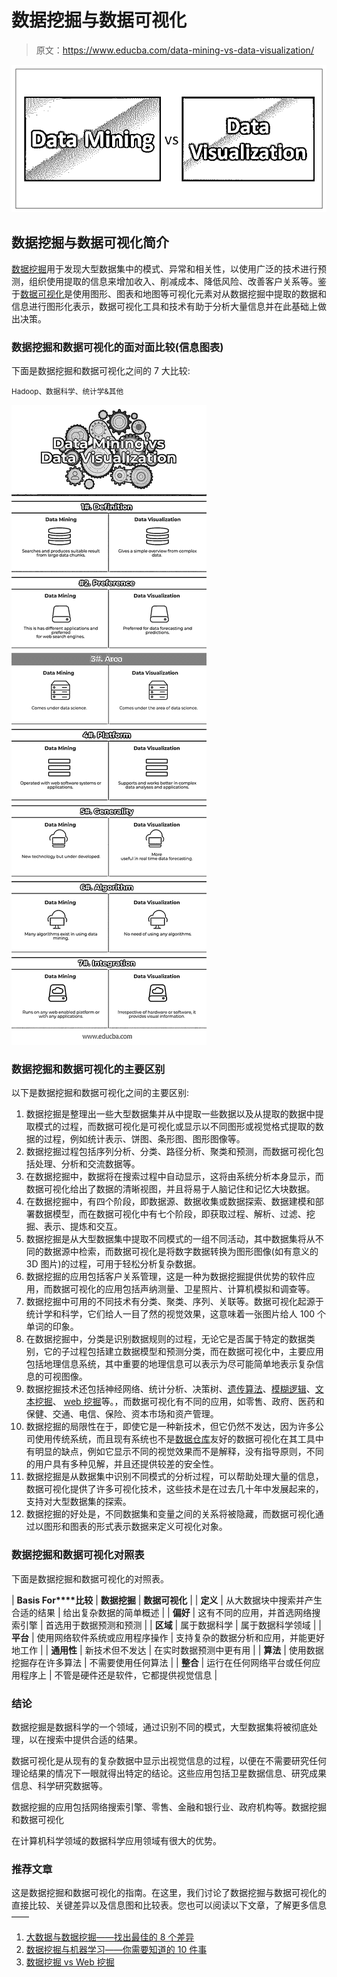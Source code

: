 # 数据挖掘与数据可视化

> 原文：<https://www.educba.com/data-mining-vs-data-visualization/>

![Data Mining vs Data Visualization](img/4e0f854fb3a33c7c218ad5eda3d7cba7.png)



## 数据挖掘与数据可视化简介

[数据挖掘](https://www.educba.com/what-is-data-mining/)用于发现大型数据集中的模式、异常和相关性，以使用广泛的技术进行预测，组织使用提取的信息来增加收入、削减成本、降低风险、改善客户关系等。鉴于[数据可视化](https://www.educba.com/what-is-data-visualization/)是使用图形、图表和地图等可视化元素对从数据挖掘中提取的数据和信息进行图形化表示，数据可视化工具和技术有助于分析大量信息并在此基础上做出决策。

### 数据挖掘和数据可视化的面对面比较(信息图表)

下面是数据挖掘和数据可视化之间的 7 大比较:

<small>Hadoop、数据科学、统计学&其他</small>

![Data Mining vs Data Visualization](img/5f005c9426df1ed24abe9d7eb5bb6097.png)



### 数据挖掘和数据可视化的主要区别

以下是数据挖掘和数据可视化之间的主要区别:

1.  数据挖掘是整理出一些大型数据集并从中提取一些数据以及从提取的数据中提取模式的过程，而数据可视化是可视化或显示以不同图形或视觉格式提取的数据的过程，例如统计表示、饼图、条形图、图形图像等。
2.  数据挖掘过程包括序列分析、分类、路径分析、聚类和预测，而数据可视化包括处理、分析和交流数据等。
3.  在数据挖掘中，数据将在搜索过程中自动显示，这将由系统分析本身显示，而数据可视化给出了数据的清晰视图，并且将易于人脑记住和记忆大块数据。
4.  在数据挖掘中，有四个阶段，即数据源、数据收集或数据探索、数据建模和部署数据模型，而在数据可视化中有七个阶段，即获取过程、解析、过滤、挖掘、表示、提炼和交互。
5.  数据挖掘是从大型数据集中提取不同模式的一组不同活动，其中数据集将从不同的数据源中检索，而数据可视化是将数字数据转换为图形图像(如有意义的 3D 图片)的过程，可用于轻松分析复杂数据。
6.  数据挖掘的应用包括客户关系管理，这是一种为数据挖掘提供优势的软件应用，而数据可视化的应用包括声纳测量、卫星照片、计算机模拟和调查等。
7.  数据挖掘中可用的不同技术有分类、聚类、序列、关联等。数据可视化起源于统计学和科学，它们给人一目了然的视觉效果，这意味着一张图片给人 100 个单词的印象。
8.  在数据挖掘中，分类是识别数据规则的过程，无论它是否属于特定的数据类别，它的子过程包括建立数据模型和预测分类，而在数据可视化中，主要应用包括地理信息系统，其中重要的地理信息可以表示为尽可能简单地表示复杂信息的可视图像。
9.  数据挖掘技术还包括神经网络、统计分析、决策树、[遗传算法](https://www.educba.com/what-is-genetic-algorithm/)、[模糊逻辑](https://www.educba.com/what-is-fuzzy-logic/)、[文本挖掘](https://www.educba.com/text-mining/)、 [web 挖掘](https://www.educba.com/data-mining-vs-web-mining/)等。，而数据可视化有不同的应用，如零售、政府、医药和保健、交通、电信、保险、资本市场和资产管理。
10.  数据挖掘的局限性在于，即使它是一种新技术，但它仍然不发达，因为许多公司使用传统系统，而且现有系统也不是[数据仓库](https://www.educba.com/business-intelligence-vs-data-warehouse/)友好的数据可视化在其工具中有明显的缺点，例如它显示不同的视觉效果而不是解释，没有指导原则，不同的用户具有多种见解，并且还提供较差的安全性。
11.  数据挖掘是从数据集中识别不同模式的分析过程，可以帮助处理大量的信息，数据可视化提供了许多可视化技术，这些技术是在过去几十年中发展起来的，支持对大型数据集的探索。
12.  数据挖掘的好处是，不同数据集和变量之间的关系将被隐藏，而数据可视化通过以图形和图表的形式表示数据来定义可视化对象。

### 数据挖掘和数据可视化对照表

下面是数据挖掘和数据可视化的对照表。

| **Basis For****比较** | **数据挖掘** | **数据可视化** |
| **定义** | 从大数据块中搜索并产生合适的结果 | 给出复杂数据的简单概述 |
| **偏好** | 这有不同的应用，并首选网络搜索引擎 | 首选用于数据预测和预测 |
| **区域** | 属于数据科学 | 属于数据科学领域 |
| **平台** | 使用网络软件系统或应用程序操作 | 支持复杂的数据分析和应用，并能更好地工作 |
| **通用性** | 新技术但不发达 | 在实时数据预测中更有用 |
| **算法** | 使用数据挖掘存在许多算法 | 不需要使用任何算法 |
| **整合** | 运行在任何网络平台或任何应用程序上 | 不管是硬件还是软件，它都提供视觉信息 |

### 结论

数据挖掘是数据科学的一个领域，通过识别不同的模式，大型数据集将被彻底处理，以在搜索中提供合适的结果。

数据可视化是从现有的复杂数据中显示出视觉信息的过程，以便在不需要研究任何理论结果的情况下一眼就得出特定的结论。这些应用包括卫星数据信息、研究成果信息、科学研究数据等。

数据挖掘的应用包括网络搜索引擎、零售、金融和银行业、政府机构等。数据挖掘和数据可视化

在计算机科学领域的数据科学应用领域有很大的优势。

### 推荐文章

这是数据挖掘和数据可视化的指南。在这里，我们讨论了数据挖掘与数据可视化的直接比较、关键差异以及信息图和比较表。您也可以阅读以下文章，了解更多信息——

1.  [大数据与数据挖掘——找出最佳的 8 个差异](https://www.educba.com/big-data-vs-data-mining/)
2.  [数据挖掘与机器学习——你需要知道的 10 件事](https://www.educba.com/data-mining-vs-machine-learning/)
3.  [数据挖掘 vs Web 挖掘](https://www.educba.com/data-mining-vs-web-mining/)





